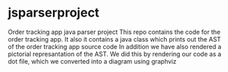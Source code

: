 # jsparserproject
Order tracking app java parser project
This repo contains the code for the order tracking app.
It also it contains a java class which prints out the AST of the order tracking app source code
In addition we have also rendered a pictorial represantation of the AST. We did this by rendering our code as a dot file, which we converted into a diagram using graphviz
